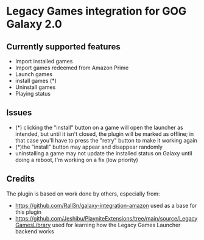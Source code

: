 # **Legacy Games integration for GOG Galaxy 2.0**


## Currently supported features
- Import installed games
- Import games redeemed from Amazon Prime
- Launch games
- install games (*)
- Uninstall games
- Playing status

## Issues
- (*) clicking the "install" button on a game will open the launcher as intended, but until it isn't closed, the plugin will be marked as offline; in that case you'll have to press the "retry" button to make it working again
- (*)the "install" button may appear and disappear randomly
- uninstalling a game may not update the installed status on Galaxy until doing a reboot, I'm working on a fix (low priority)

## Credits
The plugin is based on work done by others, especially from:
- https://github.com/Rall3n/galaxy-integration-amazon used as a base for this plugin
- https://github.com/Jeshibu/PlayniteExtensions/tree/main/source/LegacyGamesLibrary used for learning how the Legacy Games Launcher backend works